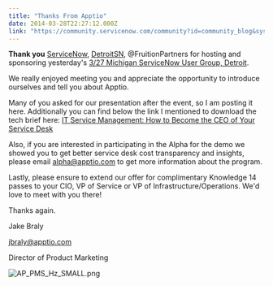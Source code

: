 ```yaml
---
title: "Thanks From Apptio"
date: 2014-03-28T22:27:12.000Z
link: "https://community.servicenow.com/community?id=community_blog&sys_id=1b9ceee1dbd0dbc01dcaf3231f9619ce"
---
```

<p><strong>Thank you</strong> <a title="ServiceNow" __default_attr="1" __jive_macro_name="community" class="jive_macro_community jive_macro" data-objecttype="14" data-orig-content="ServiceNow" href="undefined1">ServiceNow</a>, <a title="DetroitSN" __default_attr="11723" __jive_macro_name="user" class="jive_macro_user jive_macro" data-objecttype="3" data-orig-content="DetroitSN" href="/community?id=community_user_profile&user=4492922ddbd81fc09c9ffb651f9619aa">DetroitSN</a>, @FruitionPartners for hosting and sponsoring yesterday's <a title="3/27 Michigan ServiceNow User Group, Detroit" __default_attr="1653" __jive_macro_name="event" class="jive_macro jive_macro_event" data-objecttype="96891546" data-orig-content="3/27 Michigan ServiceNow User Group, Detroit" href="/community?id=community_event&sys_id=495536e9dbdc5bc0b322f4621f96199a">3/27 Michigan ServiceNow User Group, Detroit</a>.</p><p></p><p>We really enjoyed meeting you and appreciate the opportunity to introduce ourselves and tell you about Apptio.</p><p></p><p>Many of you asked for our presentation after the event, so I am posting it here. Additionally you can find below the link I mentioned to download the tech brief here: <a href="http://www.apptio.com/servicedesk" title="http://www.apptio.com/servicedesk">IT Service Management: How to Become the CEO of Your Service Desk</a></p><p></p><p>Also, if you are interested in participating in the Alpha for the demo we showed you to get better service desk cost transparency and insights, please email <a title="pha@apptio.com" href="mailto:alpha@apptio.com">alpha@apptio.com</a> to get more information about the program.</p><p></p><p>Lastly, please ensure to extend our offer for complimentary Knowledge 14 passes to your CIO, VP of Service or VP of Infrastructure/Operations. We'd love to meet with you there!</p><p></p><p>Thanks again.</p><p></p><p>Jake Braly</p><p><a title="raly@apptio.com" href="mailto:jbraly@apptio.com">jbraly@apptio.com</a></p><p>Director of Product Marketing</p><p><img  alt="AP_PMS_Hz_SMALL.png" class="jive-image image-2" src="343058c2db505304b322f4621f96191b.iix" style="height: auto;"/></p>